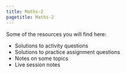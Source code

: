 ```yaml
---
title: Maths-2
pagetitle: Maths-2
---
```


Some of the resources you will find here:

- Solutions to activity questions
- Solutions to practice assignment questions
- Notes on some topics
- Live session notes